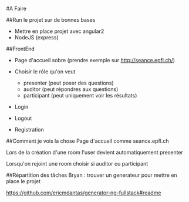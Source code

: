 #A Faire

##Run le projet sur de bonnes bases
- Mettre en place projet avec angular2
- NodeJS (express)

##FrontEnd
- Page d'accueil sobre (prendre exemple sur http://seance.epfl.ch/)
- Choisir le rôle qu'on veut
	- presenter (peut poser des questions)
	- auditor (peut répondres aux questions)
	- participant (peut uniquement voir les résultats)

- Login
- Logout
- Registration

##Comment je vois la chose
Page d'accueil comme seance.epfl.ch

Lors de la création d'une room l'user devient automatiquement presenter

Lorsqu'on rejoint une room choisir si auditor ou participant

##Répartition des tâches
Bryan : trouver un generateur pour mettre en place le projet

https://github.com/ericmdantas/generator-ng-fullstack#readme


